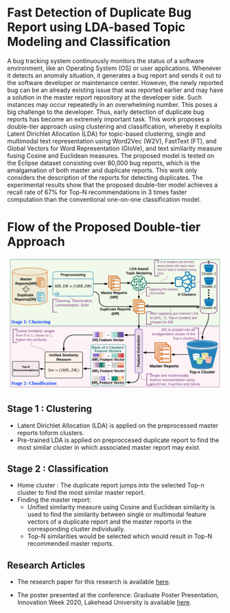 # Fast Detection of Duplicate Bug Report using LDA-based Topic Modeling and Classification

A bug tracking system continuously monitors the status of a software environment, like an Operating System (OS) or user applications. Whenever it detects an anomaly situation, it generates a bug report and sends it out to the software developer or maintenance center. However, the newly reported bug can be an already existing issue that was reported earlier and may have a solution in the master report repository at the developer side. Such instances may occur repeatedly in an overwhelming number. This poses a big challenge to the developer. Thus, early detection of duplicate bug reports has become an extremely important task. This work proposes a double-tier approach using clustering and classification, whereby it exploits Latent Dirichlet Allocation (LDA) for topic-based clustering, single and multimodal text representation using Word2Vec (W2V), FastText (FT), and Global Vectors for Word Representation (GloVe), and text similarity measure fusing Cosine and Euclidean measures. The proposed model is tested on the Eclipse dataset consisting over 80,000 bug reports, which is the amalgamation of both master and duplicate reports. This work only considers the description of the reports for detecting duplicates. The experimental results show that the proposed double-tier model achieves a recall rate of 67% for Top-N recommendations in 3 times faster computation than the conventional one-on-one classification model. 

# Flow of the Proposed Double-tier Approach
![](/flow_diagram.png)

## Stage 1 : Clustering
  - Latent Dirichlet Allocation (LDA) is applied on the preprocessed master reports toform clusters.
  - Pre-trained LDA is applied on preproccesed duplicate report to find the most similar cluster in which associated master report may         exist.
## Stage 2 : Classification 
  - Home cluster : The duplicate report jumps into the selected Top-n cluster to find the most similar master report.
  - Finding the master report:
      * Unified similarity measure using Cosine and Euclidean similarity is used to find the similarity between single or                       multimodal feature vectors of a duplicate report and the master reports in the corresponding cluster individually.
      * Top-N similarities would be selected which would result in Top-N recommended master reports.
      
## Research Articles

- The research paper for this research is available [here](https://www.researchgate.net/publication/341605950_Fast_Detection_of_Duplicate_Bug_Reports_using_LDA-based_Topic_Modeling_and_Classification).

- The poster presented at the conference: Graduate Poster Presentation, Innovation Week 2020, Lakehead University is available [here](https://www.researchgate.net/publication/339828638_Fast_Detection_of_Duplicate_Bug_Report_Using_LDA-Based_Clustering_and_Classification).

